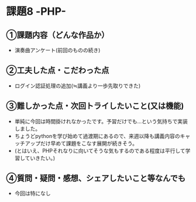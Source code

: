 # 課題8 -PHP-

## ①課題内容（どんな作品か）
- 演奏曲アンケート(前回のものの続き)

## ②工夫した点・こだわった点
- ログイン認証処理の追加(≒講義より一歩先取りできた)

## ③難しかった点・次回トライしたいこと(又は機能)
- 単純に今回は時間掛けれなかったです。予習だけでも…という気持ちで実装しました。
- ちょうどpythonを学び始めて過渡期にあるので、来週以降も講義内容のキャッチアップだけ早めて課題をこなす展開が続きそう。
- (とはいえ、PHPそれなりに向いてそうな気もするのである程度は平行して学習していきたい。)

## ④質問・疑問・感想、シェアしたいこと等なんでも
- 今回は特になし